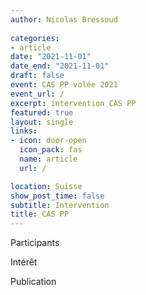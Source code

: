 ```yaml
---
author: Nicolas Bressoud
  
categories:
- article
date: "2021-11-01"
date_end: "2021-11-01"
draft: false
event: CAS PP volée 2021
event_url: /
excerpt: intervention CAS PP
featured: true
layout: single
links:
- icon: door-open
  icon_pack: fas
  name: article
  url: /

location: Suisse
show_post_time: false
subtitle: Intervention
title: CAS PP
---
```



Participants

Intérêt

Publication